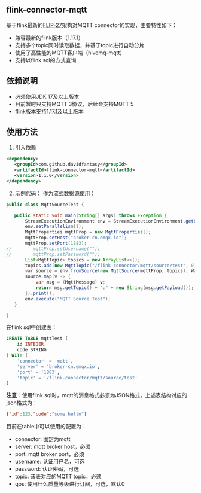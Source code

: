 ## flink-connector-mqtt

基于flink最新的[FLIP-27](https://cwiki.apache.org/confluence/display/FLINK/FLIP-27%3A+Refactor+Source+Interface)架构对MQTT
connector的实现，主要特性如下：

- 兼容最新的flink版本（1.17.1）
- 支持多个topic同时读取数据，并基于topic进行自动分片
- 使用了高性能的MQTT客户端（hivemq-mqtt）
- 支持以flink sql的方式查询

## 依赖说明

- 必须使用JDK 17及以上版本
- 目前暂时只支持MQTT 3协议，后续会支持MQTT 5
- flink版本支持1.17.1及以上版本

## 使用方法
1. 引入依赖
```xml
<dependency>
   <groupId>com.github.davidfantasy</groupId>
   <artifactId>flink-connector-mqtt</artifactId>
   <version>1.1.0</version>
</dependency>
```

2. 示例代码：
作为流式数据源使用：
```java
public class MqttSourceTest {

   public static void main(String[] args) throws Exception {
       StreamExecutionEnvironment env = StreamExecutionEnvironment.getExecutionEnvironment();
       env.setParallelism(1);
       MqttProperties mqttProp = new MqttProperties();
       mqttProp.setHost("broker-cn.emqx.io");
       mqttProp.setPort(1883);
//        mqttProp.setUsername("");
//        mqttProp.setPassword("");
       List<MqttTopic> topics = new ArrayList<>();
       topics.add(new MqttTopic("/flink-connector/mqtt/source/test", 0));
       var source = env.fromSource(new MqttSource(mqttProp, topics), WatermarkStrategy.noWatermarks(), "Mqtt Source");
       source.map(v -> {
           var msg = (MqttMessage) v;
           return msg.getTopic() + ":" + new String(msg.getPayload());
       }).print();
       env.execute("MQTT Source Test");
   }

}
```
在flink sql中创建表：
```sql
CREATE TABLE mqttTest (
    id INTEGER,
    code STRING
) WITH (
    'connector' = 'mqtt',
    'server' = 'broker-cn.emqx.io',
    'port' = '1883',
    'topic' = '/flink-connector/mqtt/source/test'
)
```
**注意**：使用flink sql时，mqtt的消息格式必须为JSON格式，上述表结构对应的json格式为：
```json
{"id":123,"code":"some hello"}
```
目前在table中可以使用的配置为：
- connector: 固定为mqtt
- server: mqtt broker host，必须
- port: mqtt broker port，必须
- username: 认证用户名，可选
- password: 认证密码，可选
- topic: 该表对应的MQTT topic，必须
- qos: 使用什么质量等级进行订阅，可选，默认0